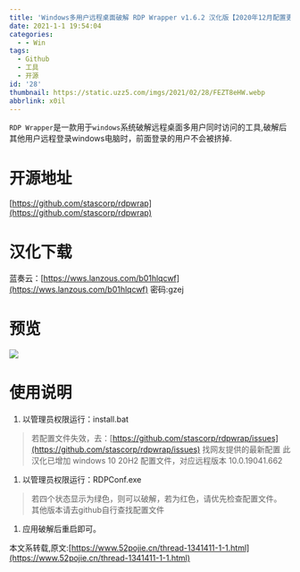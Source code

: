 ```yaml
---
title: 'Windows多用户远程桌面破解 RDP Wrapper v1.6.2 汉化版【2020年12月配置更新】'
date: 2021-1-1 19:54:04
categories:
  - - Win
tags:
  - Github
  - 工具
  - 开源
id: '28'
thumbnail: https://static.uzz5.com/imgs/2021/02/28/FEZT8eHW.webp
abbrlink: x0il
---
```



`RDP Wrapper`是一款用于`windows`系统破解远程桌面多用户同时访问的工具,破解后其他用户远程登录windows电脑时，前面登录的用户不会被挤掉.

# 开源地址

[https://github.com/stascorp/rdpwrap](https://github.com/stascorp/rdpwrap)

# 汉化下载

蓝奏云：[https://wws.lanzous.com/b01hlqcwf](https://wws.lanzous.com/b01hlqcwf) 密码:gzej

# 预览

![](https://static.uzz5.com/imgs/2021/02/28/HnUl3QVD.webp)

# 使用说明

1.  以管理员权限运行：install.bat

> 若配置文件失效，去：[https://github.com/stascorp/rdpwrap/issues](https://github.com/stascorp/rdpwrap/issues) 找网友提供的最新配置 此汉化已增加 windows 10 20H2 配置文件，对应远程版本 10.0.19041.662

1.  以管理员权限运行：RDPConf.exe

> 若四个状态显示为绿色，则可以破解，若为红色，请优先检查配置文件。 其他版本请去github自行查找配置文件

1.  应用破解后重启即可。

本文系转载,原文:[https://www.52pojie.cn/thread-1341411-1-1.html](https://www.52pojie.cn/thread-1341411-1-1.html)